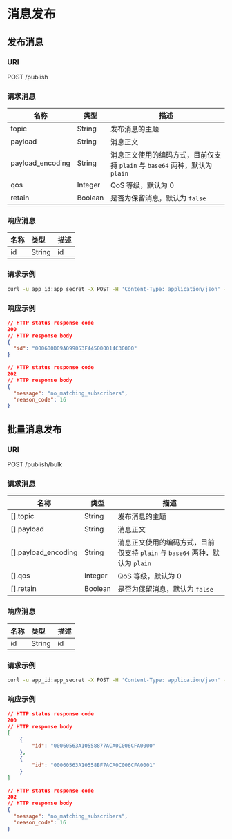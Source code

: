 # 消息发布

## 发布消息

### URI

POST /publish

### 请求消息

| 名称     | 类型    | 描述                                                                        |
| -------- | ------- | --------------------------------------------------------------------------- |
| topic    | String  | 发布消息的主题   |
| payload  | String  | 消息正文                                       |
| payload_encoding | String  | 消息正文使用的编码方式，目前仅支持 `plain` 与 `base64` 两种，默认为 `plain` |
| qos      | Integer | QoS 等级，默认为 0                                        |
| retain   | Boolean | 是否为保留消息，默认为 `false`              |

### 响应消息

| 名称 | 类型    | 描述 |
| :--- | :------ | :--- |
| id | String | id    |

### 请求示例

```bash
curl -u app_id:app_secret -X POST -H 'Content-Type: application/json' -d '{"topic": "t/a","qos": 1,"payload": "Hello EMQX"}' {api}/publish
```


### 响应示例

```JSON
// HTTP status response code
200
// HTTP response body
{
  "id": "000600D09A099053F445000014C30000"
}
```

```JSON
// HTTP status response code
202
// HTTP response body
{
  "message": "no_matching_subscribers",
  "reason_code": 16
}
```


## 批量消息发布

### URI

POST /publish/bulk

### 请求消息

| 名称        | 类型    | 描述                                                                        |
| ----------- | ------- | --------------------------------------------------------------------------- |
| [].topic    | String  | 发布消息的主题        |
| [].payload  | String  | 消息正文                                                                    |
| [].payload_encoding | String  | 消息正文使用的编码方式，目前仅支持 `plain` 与 `base64` 两种，默认为 `plain` |
| [].qos      | Integer | QoS 等级，默认为 0                                 |
| [].retain   | Boolean | 是否为保留消息，默认为 `false`                        |

### 响应消息

| 名称 | 类型    | 描述 |
| :--- | :------ | :--- |
| id | String | id    |


### 请求示例

```bash
curl -u app_id:app_secret -X POST -H 'Content-Type: application/json' -d '[{"topic": "t/a","qos": 0,"payload": "Hello EMQX"},{"topic": "t/b","qos": 1,"payload": "Hi EMQX"}]' {api}/publish/bulk
```

### 响应示例

```JSON
// HTTP status response code
200
// HTTP response body
[
    {
        "id": "00060563A10558877ACA0C006CFA0000"
    },
    {
        "id": "00060563A10558BF7ACA0C006CFA0001"
    }
]
```

```JSON
// HTTP status response code
202
// HTTP response body
{
  "message": "no_matching_subscribers",
  "reason_code": 16
}
```
